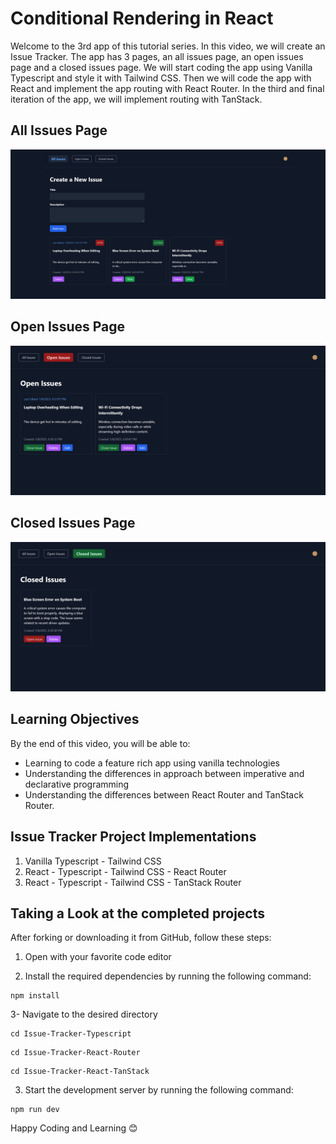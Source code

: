 # Conditional Rendering in React

Welcome to the 3rd app of this tutorial series. In this video, we will create an Issue Tracker. The app has 3 pages, an all issues page, an open issues page and a closed issues page. We will start coding the app using Vanilla Typescript and style it with Tailwind CSS. Then we will code the app with React and implement the app routing with React Router. In the third and final iteration of the app, we will implement routing with TanStack.

## All Issues Page

![All Issues Page](./project-screens/1-all.png)

## Open Issues Page

![Open Issues Page](./project-screens/2-open.png)

## Closed Issues Page

![Closed Issues Page](./project-screens/3-closed.png)

## Learning Objectives

By the end of this video, you will be able to:

- Learning to code a feature rich app using vanilla technologies
- Understanding the differences in approach between imperative and declarative programming
- Understanding the differences between React Router and TanStack Router.

## Issue Tracker Project Implementations

1. Vanilla Typescript - Tailwind CSS
2. React - Typescript - Tailwind CSS - React Router
3. React - Typescript - Tailwind CSS - TanStack Router

## Taking a Look at the completed projects

After forking or downloading it from GitHub, follow these steps:

1. Open with your favorite code editor

2. Install the required dependencies by running the following command:

```
npm install
```

3- Navigate to the desired directory

```
cd Issue-Tracker-Typescript
```

```
cd Issue-Tracker-React-Router
```

```
cd Issue-Tracker-React-TanStack
```

3. Start the development server by running the following command:

```
npm run dev
```

Happy Coding and Learning 😊
